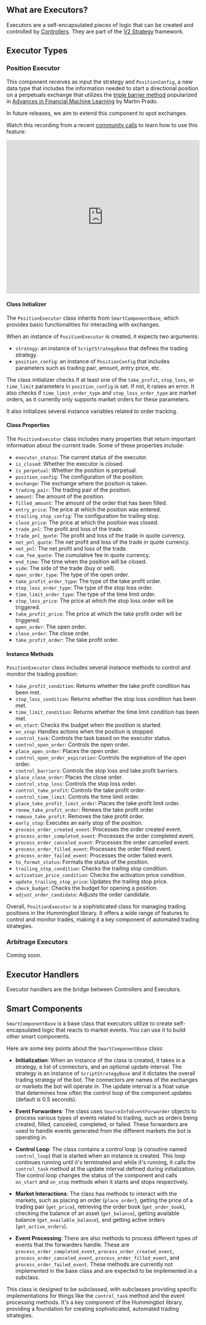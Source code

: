 ## What are Executors?

Executors are a self-encapsulated pieces of logic that can be created and controlled by [Controllers](./controllers.md). They are part of the [V2 Strategy](/v2-strategies/) framework.

## Executor Types

### Position Executor

This component receives as input the strategy and `PositionConfig`, a new data type that includes the information needed to start a directional position on a perpetuals exchange that utilizes the [triple barrier method](https://www.mlfinlab.com/en/latest/labeling/tb_meta_labeling.html) popularized in [Advances in Financial Machine Learning](https://www.wiley.com/en-us/Advances+in+Financial+Machine+Learning-p-9781119482086) by Martin Prado.

In future releases, we aim to extend this component to spot exchanges.

Watch this recording from a recent [community calls](/community) to learn how to use this feature:

<iframe style="width:100%; min-height:400px;" src="https://www.youtube.com/embed/X63rACPjtUE" frameborder="0" allow="accelerometer; autoplay; encrypted-media; gyroscope; picture-in-picture" allowfullscreen></iframe>

#### Class Initializer

The `PositionExecutor` class inherits from `SmartComponentBase`, which provides basic functionalities for interacting with exchanges.

When an instance of `PositionExecutor` is created, it expects two arguments:

- `strategy`: an instance of `ScriptStrategyBase` that defines the trading strategy.
- `position_config`: an instance of `PositionConfig` that includes parameters such as trading pair, amount, entry price, etc.

The class initializer checks if at least one of the `take_profit`, `stop_loss`, or `time_limit` parameters in `position_config` is set. If not, it raises an error. It also checks if `time_limit_order_type` and `stop_loss_order_type` are market orders, as it currently only supports market orders for these parameters.

It also initializes several instance variables related to order tracking.

#### Class Properties

The `PositionExecutor` class includes many properties that return important information about the current trade. Some of these properties include:

- `executor_status`: The current status of the executor.
- `is_closed`: Whether the executor is closed.
- `is_perpetual`: Whether the position is perpetual.
- `position_config`: The configuration of the position.
- `exchange`: The exchange where the position is taken.
- `trading_pair`: The trading pair of the position.
- `amount`: The amount of the position.
- `filled_amount`: The amount of the order that has been filled.
- `entry_price`: The price at which the position was entered.
- `trailing_stop_config`: The configuration for trailing stop.
- `close_price`: The price at which the position was closed.
- `trade_pnl`: The profit and loss of the trade.
- `trade_pnl_quote`: The profit and loss of the trade in quote currency.
- `net_pnl_quote`: The net profit and loss of the trade in quote currency.
- `net_pnl`: The net profit and loss of the trade.
- `cum_fee_quote`: The cumulative fee in quote currency.
- `end_time`: The time when the position will be closed.
- `side`: The side of the trade (buy or sell).
- `open_order_type`: The type of the open order.
- `take_profit_order_type`: The type of the take profit order.
- `stop_loss_order_type`: The type of the stop loss order.
- `time_limit_order_type`: The type of the time limit order.
- `stop_loss_price`: The price at which the stop loss order will be triggered.
- `take_profit_price`: The price at which the take profit order will be triggered.
- `open_order`: The open order.
- `close_order`: The close order.
- `take_profit_order`: The take profit order.

#### Instance Methods

`PositionExecutor` class includes several instance methods to control and monitor the trading position:

- `take_profit_condition`: Returns whether the take profit condition has been met.
- `stop_loss_condition`: Returns whether the stop loss condition has been met.
- `time_limit_condition`: Returns whether the time limit condition has been met.
- `on_start`: Checks the budget when the position is started.
- `on_stop`: Handles actions when the position is stopped.
- `control_task`: Controls the task based on the executor status.
- `control_open_order`: Controls the open order.
- `place_open_order`: Places the open order.
- `control_open_order_expiration`: Controls the expiration of the open order.
- `control_barriers`: Controls the stop loss and take profit barriers.
- `place_close_order`: Places the close order.
- `control_stop_loss`: Controls the stop loss order.
- `control_take_profit`: Controls the take profit order.
- `control_time_limit`: Controls the time limit order.
- `place_take_profit_limit_order`: Places the take profit limit order.
- `renew_take_profit_order`: Renews the take profit order.
- `remove_take_profit`: Removes the take profit order.
- `early_stop`: Executes an early stop of the position.
- `process_order_created_event`: Processes the order created event.
- `process_order_completed_event`: Processes the order completed event.
- `process_order_canceled_event`: Processes the order cancelled event.
- `process_order_filled_event`: Processes the order filled event.
- `process_order_failed_event`: Processes the order failed event.
- `to_format_status`: Formats the status of the position.
- `trailing_stop_condition`: Checks the trailing stop condition.
- `activation_price_condition`: Checks the activation price condition.
- `update_trailing_stop_price`: Updates the trailing stop price.
- `check_budget`: Checks the budget for opening a position.
- `adjust_order_candidate`: Adjusts the order candidate.

Overall, `PositionExecutor` is a sophisticated class for managing trading positions in the Hummingbot library. It offers a wide range of features to control and monitor trades, making it a key component of automated trading strategies.

### Arbitrage Executors

Coming soon.

## Executor Handlers

Executor handlers are the bridge between Controllers and Executors.

## Smart Components

`SmartComponentBase` is a base class that executors utilize to create self-encapsulated logic that reacts to market events. You can use it to build other smart components.

Here are some key points about the `SmartComponentBase` class:

- **Initialization**: When an instance of the class is created, it takes in a strategy, a list of connectors, and an optional update interval. The strategy is an instance of `ScriptStrategyBase` and it dictates the overall trading strategy of the bot. The connectors are names of the exchanges or markets the bot will operate in. The update interval is a float value that determines how often the control loop of the component updates (default is 0.5 seconds). 

- **Event Forwarders**: The class uses `SourceInfoEventForwarder` objects to process various types of events related to trading, such as orders being created, filled, canceled, completed, or failed. These forwarders are used to handle events generated from the different markets the bot is operating in.

- **Control Loop**: The class contains a control loop (a coroutine named `control_loop`) that is started when an instance is created. This loop continues running until it's terminated and while it's running, it calls the `control_task` method at the update interval defined during initialization. The control loop changes the status of the component and calls `on_start` and `on_stop` methods when it starts and stops respectively.

- **Market Interactions**: The class has methods to interact with the markets, such as placing an order (`place_order`), getting the price of a trading pair (`get_price`), retrieving the order book (`get_order_book`), checking the balance of an asset (`get_balance`), getting available balance (`get_available_balance`), and getting active orders (`get_active_orders`).

- **Event Processing**: There are also methods to process different types of events that the forwarders handle. These are `process_order_completed_event`, `process_order_created_event`, `process_order_canceled_event`, `process_order_filled_event`, and `process_order_failed_event`. These methods are currently not implemented in the base class and are expected to be implemented in a subclass.

This class is designed to be subclassed, with subclasses providing specific implementations for things like the `control_task` method and the event processing methods. It's a key component of the Hummingbot library, providing a foundation for creating sophisticated, automated trading strategies.
